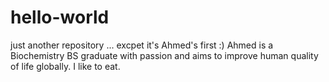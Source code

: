 # hello-world
just another repository ... excpet it's Ahmed's first :)
Ahmed is a Biochemistry BS graduate with passion and aims to improve human quality of life globally.
I like to eat.
